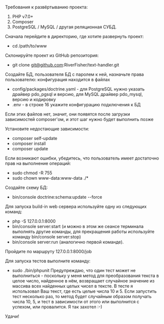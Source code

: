 Требования к развёртыванию проекта:
1) PHP v7.0+
2) Composer
3) PostgreSQL / MySQL / другая реляционная СУБД.

Сначала перейдите в директорию, где хотите развернуть проект:
- cd /path/to/www

Склонируйте проект из GitHub репозитория:
- git clone git@github.com:RiverFisher/text-handler.git

Создайте БД, пользователя БД с паролем к ней, назначьте права пользователю:
конфигурация находится в файлах
- config/packages/doctrine.yaml - для PostgreSQL нужно указать драйвер pdo_pgsql и версию, для MySQL драйвер pdo_mysql, версию и кодировку
- .env - в строке 16 укажите конфигурацию подключения к БД

Если этих файлов нет, значит, они появятся после загрузки зависимостей composer'ом, и этот шаг нужно будет выполнить позже

Установите недостающие зависимости:
- composer self-update
- composer install
- composer update

Если возникают ошибки, убедитесь, что пользователь имеет достаточно прав на выполнение операций:
- sudo chmod -R 755
- sudo chown www-data:www-data ./*

Создайте схему БД:
- bin/console doctrine:schema:update --force

Для запуска build-in web сервера используйте одну из следующих команд:
- php -S 127.0.0.1:8000
- bin/console server:start (и можно в этом же сеансе терминала выполнять другие команды, для прекращения работы используйте команду bin/console server:stop)
- bin/console server:run (аналогично первой команде).

Пройдите по маршруту 127.0.0.1:8000/job

Для запуска тестов выполните команду:
- sudo ./bin/phpunit
Предупреждаю, что один тест может не выполниться - поскольку у меня метод для преобразования текста в целое число, найденное в нём, возвращает случайное значение из массива всех найденных целых чисел в тексте. В тесте я использовал Ваш текст, где есть целые числа 10 и 5. Если запустить тест несколько раз, то метод будет случайным образом получать числа 10, 5, и тест в зависимости от этого или выполнится с успехом, или провалится. Я так захотел :-)

Удачи!
